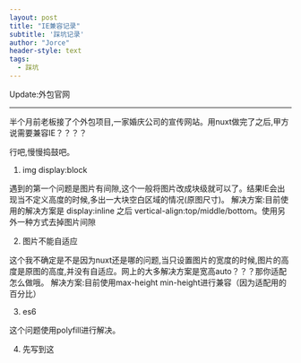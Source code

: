 ```yaml
---
layout: post
title: "IE兼容记录"
subtitle: '踩坑记录'
author: "Jorce"
header-style: text
tags:
  - 踩坑
---
```


Update:外包官网

---

半个月前老板接了个外包项目,一家婚庆公司的宣传网站。用nuxt做完了之后,甲方说需要兼容IE？？？？

行吧,慢慢捣鼓吧。

1. img display:block

遇到的第一个问题是图片有间隙,这个一般将图片改成块级就可以了。结果IE会出现当不定义高度的时候,多出一大块空白区域的情况(原图尺寸)。
解决方案:目前使用的解决方案是 display:inline 之后 vertical-align:top/middle/bottom。使用另外一种方式去掉图片间隙

2. 图片不能自适应

这个我不确定是不是因为nuxt还是哪的问题,当只设置图片的宽度的时候,图片的高度是原图的高度,并没有自适应。网上的大多解决方案是宽高auto？？？那你适配怎么做哦。
解决方案:目前使用max-height min-height进行兼容（因为适配用的百分比）

3. es6

这个问题使用polyfill进行解决。

4. 先写到这

